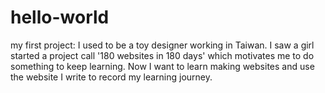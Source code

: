 # hello-world
my first project: 
I used to be a toy designer working in Taiwan. I saw a girl started a project call '180 websites in 180 days' which motivates me to do something to keep learning. Now I want to learn making websites and use the website I write to record my learning journey.
